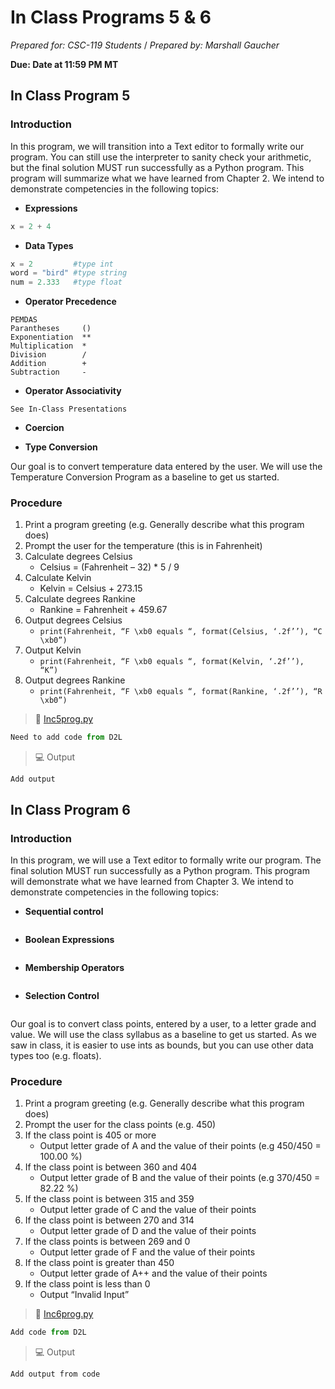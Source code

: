 
# In Class Programs 5 & 6
_Prepared for: CSC-119 Students_ /
_Prepared by: Marshall Gaucher_

**Due: Date at 11:59 PM MT**

## In Class Program 5 
### Introduction
In this program, we will transition into a Text editor to formally write our program. You can still use the
interpreter to sanity check your arithmetic, but the final solution MUST run successfully as a Python
program. This program will summarize what we have learned from Chapter 2. We intend to
demonstrate competencies in the following topics:

* **Expressions**
```python
x = 2 + 4
```
* **Data Types**
```python
x = 2         #type int
word = "bird" #type string
num = 2.333   #type float
```
* **Operator Precedence**
```
PEMDAS
Parantheses     ()
Exponentiation  ** 
Multiplication  * 
Division        /
Addition        +
Subtraction     -
```
* **Operator Associativity**
```
See In-Class Presentations

```
* **Coercion**

* **Type Conversion**

Our goal is to convert temperature data entered by the user. We will use the Temperature Conversion
Program as a baseline to get us started.


### Procedure
1. Print a program greeting (e.g. Generally describe what this program does)
2. Prompt the user for the temperature (this is in Fahrenheit)
3. Calculate degrees Celsius
   - Celsius = (Fahrenheit – 32) * 5 / 9
4. Calculate Kelvin
   - Kelvin = Celsius + 273.15
5. Calculate degrees Rankine
   - Rankine = Fahrenheit + 459.67
6. Output degrees Celsius
   - ```print(Fahrenheit, “F \xb0 equals “, format(Celsius, ‘.2f’’), “C \xb0”)```
7. Output Kelvin
   - ```print(Fahrenheit, “F \xb0 equals “, format(Kelvin, ‘.2f’’), “K”)```
8. Output degrees Rankine
   - ```print(Fahrenheit, “F \xb0 equals “, format(Rankine, ‘.2f’’), “R \xb0”)```

> :page_facing_up: [Inc5prog.py](https://github.com/m-gaucher/ACC_Dev/blob/master/CSC-119/docs/In-Class%20Program%209%20-%2010/Inc9prog.py)
```python
Need to add code from D2L
```
> :computer: Output
```
Add output
```
## In Class Program 6
### Introduction
In this program, we will use a Text editor to formally write our program. The final solution MUST run
successfully as a Python program. This program will demonstrate what we have learned from Chapter 3.
We intend to demonstrate competencies in the following topics:

* **Sequential control**
```python

```
* **Boolean Expressions**
```python

```
* **Membership Operators**
```python

```
* **Selection Control**
```python

```
Our goal is to convert class points, entered by a user, to a letter grade and value. We will use the class
syllabus as a baseline to get us started. As we saw in class, it is easier to use ints as bounds, but you can
use other data types too (e.g. floats).

### Procedure
1. Print a program greeting (e.g. Generally describe what this program does)
2. Prompt the user for the class points (e.g. 450)
3. If the class point is 405 or more
   - Output letter grade of A and the value of their points (e.g 450/450 = 100.00 %)
4. If the class point is between 360 and 404
   - Output letter grade of B and the value of their points (e.g 370/450 = 82.22 %)
5. If the class point is between 315 and 359
   - Output letter grade of C and the value of their points
6. If the class point is between 270 and 314
   - Output letter grade of D and the value of their points
7. If the class points is between 269 and 0
   - Output letter grade of F and the value of their points
8. If the class point is greater than 450
   - Output letter grade of A++ and the value of their points
9. If the class point is less than 0
   - Output “Invalid Input” 


> :page_facing_up: [Inc6prog.py](https://github.com/m-gaucher/ACC_Dev/blob/master/CSC-119/docs/In-Class%20Program%209%20-%2010/Inc10prog.py)
```python
Add code from D2L
```
> :computer: Output
```
Add output from code
```
